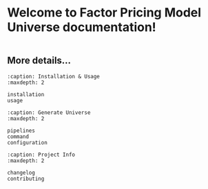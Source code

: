 # Welcome to Factor Pricing Model Universe documentation!

```{include} ../../README.md

```

## More details...

```{toctree}
:caption: Installation & Usage
:maxdepth: 2

installation
usage
```

```{toctree}
:caption: Generate Universe
:maxdepth: 2

pipelines
command
configuration
```

```{toctree}
:caption: Project Info
:maxdepth: 2

changelog
contributing
```